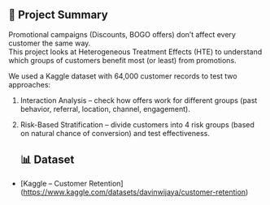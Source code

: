 ## 📌 Project Summary  
Promotional campaigns (Discounts, BOGO offers) don’t affect every customer the same way.  
This project looks at Heterogeneous Treatment Effects (HTE) to understand which groups of customers benefit most (or least) from promotions.  

We used a Kaggle dataset with 64,000 customer records to test two approaches:  
1. Interaction Analysis – check how offers work for different groups (past behavior, referral, location, channel, engagement).  
2. Risk-Based Stratification – divide customers into 4 risk groups (based on natural chance of conversion) and test effectiveness.

   ## 📊 Dataset  
- [Kaggle – Customer Retention] (https://www.kaggle.com/datasets/davinwijaya/customer-retention)
